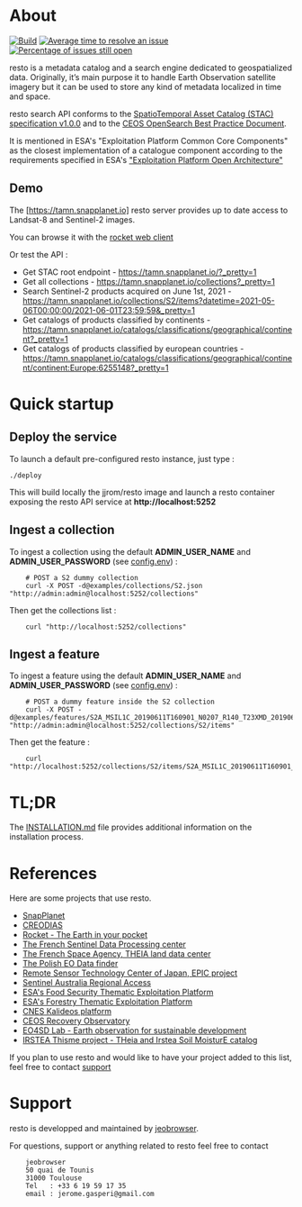# About
[![Build](https://github.com/jjrom/resto/actions/workflows/build-image.yml/badge.svg)](https://github.com/jjrom/resto/actions/workflows/build-image.yml/badge.svg "Build")
[![Average time to resolve an issue](http://isitmaintained.com/badge/resolution/jjrom/resto.svg)](http://isitmaintained.com/project/jjrom/resto "Average time to resolve an issue")
[![Percentage of issues still open](http://isitmaintained.com/badge/open/jjrom/resto.svg)](http://isitmaintained.com/project/jjrom/resto "Percentage of issues still open")

resto is a metadata catalog and a search engine dedicated to geospatialized data. Originally, it’s main purpose it to handle Earth Observation satellite imagery but it can be used to store any kind of metadata localized in time and space.

resto search API conforms to the [SpatioTemporal Asset Catalog (STAC) specification v1.0.0](https://github.com/radiantearth/stac-spec) and to the [CEOS OpenSearch Best Practice Document](http://ceos.org/ourwork/workinggroups/wgiss/access/opensearch/).

It is mentioned in ESA's "Exploitation Platform Common Core Components" as the closest implementation of a catalogue component according to the requirements specified in ESA's ["Exploitation Platform Open Architecture"](https://tep.eo.esa.int/news/-/blogs/exploitation-platforms-open-architecture-released)

## Demo

The [https://tamn.snapplanet.io] resto server provides up to date access to Landsat-8 and Sentinel-2 images.

You can browse it with the [rocket web client](https://rocket.snapplanet.io)

Or test the API :

* Get STAC root endpoint - https://tamn.snapplanet.io/?_pretty=1
* Get all collections - https://tamn.snapplanet.io/collections?_pretty=1
* Search Sentinel-2 products acquired on June 1st, 2021 - https://tamn.snapplanet.io/collections/S2/items?datetime=2021-05-06T00:00:00/2021-06-01T23:59:59&_pretty=1
* Get catalogs of products classified by continents - https://tamn.snapplanet.io/catalogs/classifications/geographical/continent?_pretty=1
* Get catalogs of products classified by european countries - https://tamn.snapplanet.io/catalogs/classifications/geographical/continent/continent:Europe:6255148?_pretty=1

# Quick startup

## Deploy the service
To launch a default pre-configured resto instance, just type :

    ./deploy

This will build locally the jjrom/resto image and launch a resto container exposing the resto API service at **http://localhost:5252**

## Ingest a collection
To ingest a collection using the default **ADMIN_USER_NAME** and **ADMIN_USER_PASSWORD** (see [config.env](config.env)) :

        # POST a S2 dummy collection
        curl -X POST -d@examples/collections/S2.json "http://admin:admin@localhost:5252/collections"

Then get the collections list :

        curl "http://localhost:5252/collections"

## Ingest a feature
To ingest a feature using the default **ADMIN_USER_NAME** and **ADMIN_USER_PASSWORD** (see [config.env](config.env)) :

        # POST a dummy feature inside the S2 collection
        curl -X POST -d@examples/features/S2A_MSIL1C_20190611T160901_N0207_R140_T23XMD_20190611T193040.json "http://admin:admin@localhost:5252/collections/S2/items"

Then get the feature :

        curl "http://localhost:5252/collections/S2/items/S2A_MSIL1C_20190611T160901_N0207_R140_T23XMD_20190611T193040"

# TL;DR
The [INSTALLATION.md](INSTALLATION.md) file provides additional information on the installation process.

# References

Here are some projects that use resto.

* [SnapPlanet](https://snapplanet.io)
* [CREODIAS](https://creodias.eu/eo-data-finder-api-manual)
* [Rocket - The Earth in your pocket](https://rocket.snapplanet.io)
* [The French Sentinel Data Processing center](https://peps.cnes.fr/rocket/#/home)
* [The French Space Agency, THEIA land data center](https://theia.cnes.fr/atdistrib/rocket/#/home)
* [The Polish EO Data finder](http://finder.eocloud.eu/www/)
* [Remote Sensor Technology Center of Japan, EPIC project](http://www.geomatys.com/en/portfolio/epic.html)
* [Sentinel Australia Regional Access](https://copernicus.nci.org.au/sara.client/#/home)
* [ESA's Food Security Thematic Exploitation Platform](https://github.com/cgi-eoss/fstep)
* [ESA's Forestry Thematic Exploitation Platform](https://github.com/cgi-eoss/ftep)
* [CNES Kalideos platform](https://www.kalideos.fr)
* [CEOS Recovery Observatory](https://www.recovery-observatory.org)
* [EO4SD Lab - Earth observation for sustainable development](https://eo4sd-lab.net)
* [IRSTEA Thisme project - THeia and Irstea Soil MoisturE catalog](https://thisme.cines.teledetection.fr/home)

If you plan to use resto and would like to have your project added to this list, feel free to contact [support](#support)

# <a name="support"></a>Support
resto is developped and maintained by [jeobrowser](https://mapshup.com). 

For questions, support or anything related to resto feel free to contact 

        jeobrowser
        50 quai de Tounis
        31000 Toulouse
        Tel   : +33 6 19 59 17 35
        email : jerome.gasperi@gmail.com
